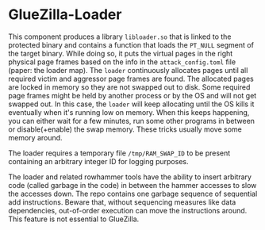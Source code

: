 # GlueZilla-Loader
This component produces a library `libloader.so` that is linked to the protected binary and contains a function that loads the `PT_NULL` segment of the target binary. 
While doing so, it puts the virtual pages in the right physical page frames based on the info in the `attack_config.toml` file (paper: the loader map). 
The `loader` continuously allocates pages until all required victim and aggressor page frames are found. 
The allocated pages are locked in memory so they are not swapped out to disk. 
Some required page frames might be held by another process or by the OS and will not get swapped out. 
In this case, the `loader` will keep allocating until the OS kills it eventually when it's running low on memory. 
When this keeps happening, you can either wait for a few minutes, run some other programs in between or disable(+enable) the swap memory. 
These tricks usually move some memory around.

The loader requires a temporary file `/tmp/RAM_SWAP_ID` to be present containing an arbitrary integer ID for logging purposes.

The loader and related rowhammer tools have the ability to insert arbitrary code (called garbage in the code) in between the hammer accesses to slow the accesses down.
The repo contains one garbage sequence of sequential add instructions.
Beware that, without sequencing measures like data dependencies, out-of-order execution can move the instructions around.
This feature is not essential to GlueZilla.